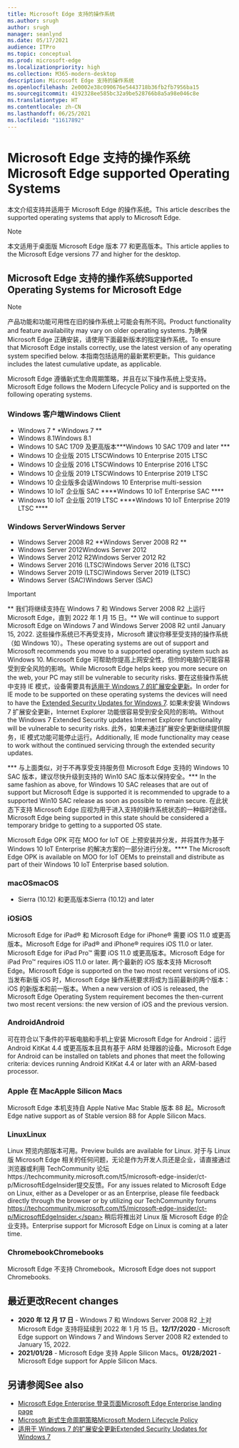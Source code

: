 ```yaml
---
title: Microsoft Edge 支持的操作系统
ms.author: srugh
author: srugh
manager: seanlynd
ms.date: 05/17/2021
audience: ITPro
ms.topic: conceptual
ms.prod: microsoft-edge
ms.localizationpriority: high
ms.collection: M365-modern-desktop
description: Microsoft Edge 支持的操作系统
ms.openlocfilehash: 2e0002e38c090676e5443718b36fb2fb7956ba15
ms.sourcegitcommit: 4192328ee585bc32a9be528766b8a5a98e046c8e
ms.translationtype: HT
ms.contentlocale: zh-CN
ms.lasthandoff: 06/25/2021
ms.locfileid: "11617892"
---
```

# <a name="microsoft-edge-supported-operating-systems"></a><span data-ttu-id="22052-103">Microsoft Edge 支持的操作系统</span><span class="sxs-lookup"><span data-stu-id="22052-103">Microsoft Edge supported Operating Systems</span></span>

<span data-ttu-id="22052-104">本文介绍支持并适用于 Microsoft Edge 的操作系统。</span><span class="sxs-lookup"><span data-stu-id="22052-104">This article describes the supported operating systems that apply to Microsoft Edge.</span></span>

> [!NOTE]
> <span data-ttu-id="22052-105">本文适用于桌面版 Microsoft Edge 版本 77 和更高版本。</span><span class="sxs-lookup"><span data-stu-id="22052-105">This article applies to the Microsoft Edge versions 77 and higher for the desktop.</span></span>

## <a name="supported-operating-systems-for-microsoft-edge"></a><span data-ttu-id="22052-106">Microsoft Edge 支持的操作系统</span><span class="sxs-lookup"><span data-stu-id="22052-106">Supported Operating Systems for Microsoft Edge</span></span>

> [!NOTE]
> <span data-ttu-id="22052-107">产品功能和功能可用性在旧的操作系统上可能会有所不同。</span><span class="sxs-lookup"><span data-stu-id="22052-107">Product functionality and feature availability may vary on older operating systems.</span></span> <span data-ttu-id="22052-108">为确保 Microsoft Edge 正确安装，请使用下面最新版本的指定操作系统。</span><span class="sxs-lookup"><span data-stu-id="22052-108">To ensure that Microsoft Edge installs correctly, use the latest version of any operating system specified below.</span></span> <span data-ttu-id="22052-109">本指南包括适用的最新累积更新。</span><span class="sxs-lookup"><span data-stu-id="22052-109">This guidance includes the latest cumulative update, as applicable.</span></span>


<span data-ttu-id="22052-110">Microsoft Edge 遵循新式生命周期策略，并且在以下操作系统上受支持。</span><span class="sxs-lookup"><span data-stu-id="22052-110">Microsoft Edge follows the Modern Lifecycle Policy and is supported on the following operating systems.</span></span>

### <a name="windows-client"></a><span data-ttu-id="22052-111">Windows 客户端</span><span class="sxs-lookup"><span data-stu-id="22052-111">Windows Client</span></span>

- <span data-ttu-id="22052-112">Windows 7 \* \*</span><span class="sxs-lookup"><span data-stu-id="22052-112">Windows 7 \*\*</span></span>
- <span data-ttu-id="22052-113">Windows 8.1</span><span class="sxs-lookup"><span data-stu-id="22052-113">Windows 8.1</span></span>
- <span data-ttu-id="22052-114">Windows 10 SAC 1709 及更高版本\*\*\*</span><span class="sxs-lookup"><span data-stu-id="22052-114">Windows 10 SAC 1709 and later \*\*\*</span></span>
- <span data-ttu-id="22052-115">Windows 10 企业版 2015 LTSC</span><span class="sxs-lookup"><span data-stu-id="22052-115">Windows 10 Enterprise 2015 LTSC</span></span>
- <span data-ttu-id="22052-116">Windows 10 企业版 2016 LTSC</span><span class="sxs-lookup"><span data-stu-id="22052-116">Windows 10 Enterprise 2016 LTSC</span></span>
- <span data-ttu-id="22052-117">Windows 10 企业版 2019 LTSC</span><span class="sxs-lookup"><span data-stu-id="22052-117">Windows 10 Enterprise 2019 LTSC</span></span>
- <span data-ttu-id="22052-118">Windows 10 企业版多会话</span><span class="sxs-lookup"><span data-stu-id="22052-118">Windows 10 Enterprise multi-session</span></span>
- <span data-ttu-id="22052-119">Windows 10 IoT 企业版 SAC \*\*\*\*</span><span class="sxs-lookup"><span data-stu-id="22052-119">Windows 10 IoT Enterprise SAC \*\*\*\*</span></span>
- <span data-ttu-id="22052-120">Windows 10 IoT 企业版 2019 LTSC \*\*\*\*</span><span class="sxs-lookup"><span data-stu-id="22052-120">Windows 10 IoT Enterprise 2019 LTSC \*\*\*\*</span></span>

### <a name="windows-server"></a><span data-ttu-id="22052-121">Windows Server</span><span class="sxs-lookup"><span data-stu-id="22052-121">Windows Server</span></span>

- <span data-ttu-id="22052-122">Windows Server 2008 R2 \*\*</span><span class="sxs-lookup"><span data-stu-id="22052-122">Windows Server 2008 R2 \*\*</span></span>
- <span data-ttu-id="22052-123">Windows Server 2012</span><span class="sxs-lookup"><span data-stu-id="22052-123">Windows Server 2012</span></span>
- <span data-ttu-id="22052-124">Windows Server 2012 R2</span><span class="sxs-lookup"><span data-stu-id="22052-124">Windows Server 2012 R2</span></span>
- <span data-ttu-id="22052-125">Windows Server 2016 (LTSC)</span><span class="sxs-lookup"><span data-stu-id="22052-125">Windows Server 2016 (LTSC)</span></span>
- <span data-ttu-id="22052-126">Windows Server 2019 (LTSC)</span><span class="sxs-lookup"><span data-stu-id="22052-126">Windows Server 2019 (LTSC)</span></span>
- <span data-ttu-id="22052-127">Windows Server (SAC)</span><span class="sxs-lookup"><span data-stu-id="22052-127">Windows Server (SAC)</span></span>

> [!IMPORTANT]
> <span data-ttu-id="22052-128">\*\* 我们将继续支持在 Windows 7 和 Windows Server 2008 R2 上运行 Microsoft Edge，直到 2022 年 1 月 15 日。</span><span class="sxs-lookup"><span data-stu-id="22052-128">\*\* We will continue to support Microsoft Edge on Windows 7 and Windows Server 2008 R2 until January 15, 2022.</span></span> <span data-ttu-id="22052-129">这些操作系统已不再受支持，Microsoft 建议你移至受支持的操作系统（如 Windows 10）。</span><span class="sxs-lookup"><span data-stu-id="22052-129">These operating systems are out of support and Microsoft recommends you move to a supported operating system such as Windows 10.</span></span> <span data-ttu-id="22052-130">Microsoft Edge 可帮助你提高上网安全性，但你的电脑仍可能容易受到安全风险的影响。</span><span class="sxs-lookup"><span data-stu-id="22052-130">While Microsoft Edge helps keep you more secure on the web, your PC may still be vulnerable to security risks.</span></span> <span data-ttu-id="22052-131">要在这些操作系统中支持 IE 模式，设备需要具有[适用于 Windows 7 的扩展安全更新](https://support.microsoft.com/help/4527878/faq-about-extended-security-updates-for-windows-7)。</span><span class="sxs-lookup"><span data-stu-id="22052-131">In order for IE mode to be supported on these operating systems the devices will need to have the [Extended Security Updates for Windows 7](https://support.microsoft.com/help/4527878/faq-about-extended-security-updates-for-windows-7).</span></span> <span data-ttu-id="22052-132">如果未安装 Windows 7 扩展安全更新，Internet Explorer 功能很容易受到安全风险的影响。</span><span class="sxs-lookup"><span data-stu-id="22052-132">Without the Windows 7 Extended Security updates Internet Explorer functionality will be vulnerable to security risks.</span></span> <span data-ttu-id="22052-133">此外，如果未通过扩展安全更新继续提供服务，IE 模式功能可能停止运行。</span><span class="sxs-lookup"><span data-stu-id="22052-133">Additionally, IE mode functionality may cease to work without the continued servicing through the extended security updates.</span></span>  
>
> <span data-ttu-id="22052-134">\*\*\* 与上面类似，对于不再享受支持服务但 Microsoft Edge 支持的 Windows 10 SAC 版本，建议尽快升级到支持的 Win10 SAC 版本以保持安全。</span><span class="sxs-lookup"><span data-stu-id="22052-134">\*\*\* In the same fashion as above, for Windows 10 SAC releases that are out of support but Microsoft Edge is supported it is recommended to upgrade to a supported Win10 SAC release as soon as possible to remain secure.</span></span> <span data-ttu-id="22052-135">在此状态下支持 Microsoft Edge 应视为用于进入支持的操作系统状态的一种临时途径。</span><span class="sxs-lookup"><span data-stu-id="22052-135">Microsoft Edge being supported in this state should be considered a temporary bridge to getting to a supported OS state.</span></span>
>
> <span data-ttu-id="22052-136">Microsoft Edge OPK 可在 MOO for IoT OE 上预安装并分发，并将其作为基于 Windows 10 IoT Enterprise 的解决方案的一部分进行分发。</span><span class="sxs-lookup"><span data-stu-id="22052-136">\*\*\*\* The Microsoft Edge OPK is available on MOO for IoT OEMs to preinstall and distribute as part of their Windows 10 IoT Enterprise based solution.</span></span>

### <a name="macos"></a><span data-ttu-id="22052-137">macOS</span><span class="sxs-lookup"><span data-stu-id="22052-137">macOS</span></span>

- <span data-ttu-id="22052-138">Sierra (10.12) 和更高版本</span><span class="sxs-lookup"><span data-stu-id="22052-138">Sierra (10.12) and later</span></span>

### <a name="ios"></a><span data-ttu-id="22052-139">iOS</span><span class="sxs-lookup"><span data-stu-id="22052-139">iOS</span></span>

<span data-ttu-id="22052-140">Microsoft Edge for iPad&reg; 和 Microsoft Edge for iPhone&reg; 需要 iOS 11.0 或更高版本。</span><span class="sxs-lookup"><span data-stu-id="22052-140">Microsoft Edge for iPad&reg; and iPhone&reg; requires iOS 11.0 or later.</span></span> <span data-ttu-id="22052-141">Microsoft Edge for iPad Pro&trade; 需要 iOS 11.0 或更高版本。</span><span class="sxs-lookup"><span data-stu-id="22052-141">Microsoft Edge for iPad Pro&trade; requires iOS 11.0 or later.</span></span> <span data-ttu-id="22052-142">两个最新的 iOS 版本支持 Microsoft Edge。</span><span class="sxs-lookup"><span data-stu-id="22052-142">Microsoft Edge is supported on the two most recent versions of iOS.</span></span> <span data-ttu-id="22052-143">当发布新版 iOS 时，Microsoft Edge 操作系统要求将成为当前最新的两个版本：iOS 的新版本和前一版本。</span><span class="sxs-lookup"><span data-stu-id="22052-143">When a new version of iOS is released, the Microsoft Edge Operating System requirement becomes the then-current two most recent versions: the new version of iOS and the previous version.</span></span>

### <a name="android"></a><span data-ttu-id="22052-144">Android</span><span class="sxs-lookup"><span data-stu-id="22052-144">Android</span></span>

<span data-ttu-id="22052-145">可在符合以下条件的平板电脑和手机上安装 Microsoft Edge for Android：运行 Android KitKat 4.4 或更高版本且具有基于 ARM 处理器的设备。</span><span class="sxs-lookup"><span data-stu-id="22052-145">Microsoft Edge for Android can be installed on tablets and phones that meet the following criteria: devices running Android KitKat 4.4 or later with an ARM-based processor.</span></span>

### <a name="apple-silicon-macs"></a><span data-ttu-id="22052-146">Apple 在 Mac</span><span class="sxs-lookup"><span data-stu-id="22052-146">Apple Silicon Macs</span></span>

<span data-ttu-id="22052-147">Microsoft Edge 本机支持自 Apple Native Mac Stable 版本 88 起。</span><span class="sxs-lookup"><span data-stu-id="22052-147">Microsoft Edge native support as of Stable version 88 for Apple Silicon Macs.</span></span>

### <a name="linux"></a><span data-ttu-id="22052-148">Linux</span><span class="sxs-lookup"><span data-stu-id="22052-148">Linux</span></span>

<span data-ttu-id="22052-149">Linux 预览内部版本可用。</span><span class="sxs-lookup"><span data-stu-id="22052-149">Preview builds are available for Linux.</span></span> <span data-ttu-id="22052-150">对于与 Linux 版 Microsoft Edge 相关的任何问题，无论是作为开发人员还是企业，请直接通过浏览器或利用 TechCommunity 论坛https://techcommunity.microsoft.com/t5/microsoft-edge-insider/ct-p/MicrosoftEdgeInsider提交反馈。</span><span class="sxs-lookup"><span data-stu-id="22052-150">For any issues related to Microsoft Edge on Linux, either as a Developer or as an Enterprise, please file feedback directly through the browser or by utilizing our TechCommunity forums https://techcommunity.microsoft.com/t5/microsoft-edge-insider/ct-p/MicrosoftEdgeInsider.</span></span> <span data-ttu-id="22052-151">稍后将推出对 Linux 版 Microsoft Edge 的企业支持。</span><span class="sxs-lookup"><span data-stu-id="22052-151">Enterprise support for Microsoft Edge on Linux is coming at a later time.</span></span>

### <a name="chromebooks"></a><span data-ttu-id="22052-152">Chromebook</span><span class="sxs-lookup"><span data-stu-id="22052-152">Chromebooks</span></span>

<span data-ttu-id="22052-153">Microsoft Edge 不支持 Chromebook。</span><span class="sxs-lookup"><span data-stu-id="22052-153">Microsoft Edge does not support Chromebooks.</span></span>

## <a name="recent-changes"></a><span data-ttu-id="22052-154">最近更改</span><span class="sxs-lookup"><span data-stu-id="22052-154">Recent changes</span></span>

- <span data-ttu-id="22052-155">**2020 年 12 月 17 日** - Windows 7 和 Windows Server 2008 R2 上对 Microsoft Edge 支持将延续到 2022 年 1 月 15 日。</span><span class="sxs-lookup"><span data-stu-id="22052-155">**12/17/2020** - Microsoft Edge support on Windows 7 and Windows Server 2008 R2 extended to January 15, 2022.</span></span>
- <span data-ttu-id="22052-156">**2021/01/28** - Microsoft Edge 支持 Apple Silicon Macs。</span><span class="sxs-lookup"><span data-stu-id="22052-156">**01/28/2021** - Microsoft Edge support for Apple Silicon Macs.</span></span>

## <a name="see-also"></a><span data-ttu-id="22052-157">另请参阅</span><span class="sxs-lookup"><span data-stu-id="22052-157">See also</span></span>

- [<span data-ttu-id="22052-158">Microsoft Edge Enterprise 登录页面</span><span class="sxs-lookup"><span data-stu-id="22052-158">Microsoft Edge Enterprise landing page</span></span>](https://aka.ms/EdgeEnterprise)
- [<span data-ttu-id="22052-159">Microsoft 新式生命周期策略</span><span class="sxs-lookup"><span data-stu-id="22052-159">Microsoft Modern Lifecycle Policy</span></span>](https://support.microsoft.com/help/30881/modern-lifecycle-policy)
- [<span data-ttu-id="22052-160">适用于 Windows 7 的扩展安全更新</span><span class="sxs-lookup"><span data-stu-id="22052-160">Extended Security Updates for Windows 7</span></span>](https://support.microsoft.com/help/4527878/faq-about-extended-security-updates-for-windows-7)
